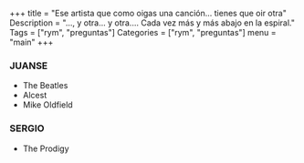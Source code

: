 +++
title = "Ese artista que como oigas una canción... tienes que oir otra"
Description = "..., y otra... y otra.... Cada vez más y más abajo en la espiral."
Tags = ["rym", "preguntas"]
Categories = ["rym", "preguntas"]
menu = "main"
+++

### JUANSE

- The Beatles
- Alcest
- Mike Oldfield

### SERGIO

- The Prodigy
